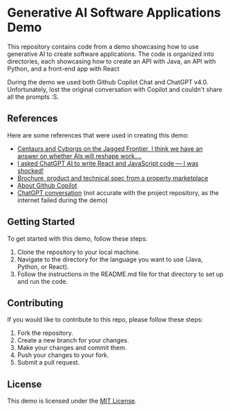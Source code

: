 # Generative AI Software Applications Demo

This repository contains code from a demo showcasing how to use generative AI to create software applications. The code is organized into directories, each showcasing how to create an API with Java, an API with Python, and a front-end app with React

During the demo we used both Github Copilot Chat and ChatGPT v4.0. Unfortunately, lost the original conversation with Copilot and couldn't share all the prompts :S.

## References

Here are some references that were used in creating this demo:

- [Centaurs and Cyborgs on the Jagged Frontier, I think we have an answer on whether AIs will reshape work....](https://www.oneusefulthing.org/p/centaurs-and-cyborgs-on-the-jagged?s=35)
- [I asked ChatGPT AI to write React and JavaScript code — I was shocked!](https://blog.bitsrc.io/i-asked-chatgpt-ai-to-write-react-and-javascript-for-me-and-i-was-shocked-detailed-analysis-d68d55be7746)
- [Brochure, product and technical spec from a property marketplace](https://chat.openai.com/share/ed4b052a-2c60-4287-b581-7f672b12b17b)
- [About Github Copilot](https://docs.github.com/es/copilot/github-copilot-chat/about-github-copilot-chat)
- [ChatGPT conversation](https://chat.openai.com/share/e199d7d1-afea-437a-b7ac-e51f9239508e) (not accurate with the project repository, as the internet failed during the demo)


## Getting Started

To get started with this demo, follow these steps:

1. Clone the repository to your local machine.
2. Navigate to the directory for the language you want to use (Java, Python, or React).
3. Follow the instructions in the README.md file for that directory to set up and run the code.

## Contributing

If you would like to contribute to this repo, please follow these steps:

1. Fork the repository.
2. Create a new branch for your changes.
3. Make your changes and commit them.
4. Push your changes to your fork.
5. Submit a pull request.

## License

This demo is licensed under the [MIT License](LICENSE).